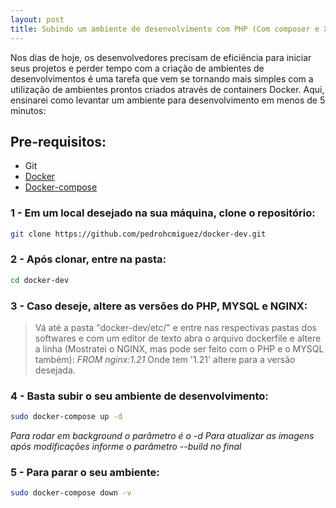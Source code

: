 ```yaml
---
layout: post
title: Subindo um ambiente de desenvolvimento com PHP (Com composer e Xdebug), MYSQL, NGINX no Docker
---
```


Nos dias de hoje, os desenvolvedores precisam de eficiência para iniciar seus projetos e perder tempo com a criação de ambientes de desenvolvimentos é uma tarefa que vem se tornando mais simples com a utilização de ambientes prontos criados através de containers Docker. Aqui, ensinarei como levantar um ambiente para desenvolvimento em menos de 5 minutos:

## Pre-requisitos:
- Git
- [Docker](https://pedrohcmiguez.github.io/Instalando-docker-no-ubuntu-20-04/)
- [Docker-compose](https://pedrohcmiguez.github.io/Instalando-o-docker-compose-no-ubuntu-20-04/)

### 1 - Em um local desejado na sua máquina, clone o repositório:
```sh
git clone https://github.com/pedrohcmiguez/docker-dev.git
```

### 2 - Após clonar, entre na pasta:
```sh
cd docker-dev
```

### 3 - Caso deseje, altere as versões do PHP, MYSQL e NGINX:
> Vá até a pasta "docker-dev/etc/" e entre nas respectivas pastas dos softwares e com um editor de texto abra o arquivo dockerfile e altere a linha (Mostratei o NGINX, mas pode ser feito com o PHP e o MYSQL também):
*FROM nginx:1.21*
> Onde tem '1.21' altere para a versão desejada.

### 4 - Basta subir o seu ambiente de desenvolvimento:
```sh
sudo docker-compose up -d
```
*Para rodar em background o parâmetro é o -d*
*Para atualizar as imagens após modificações informe o parâmetro --build no final*

### 5 - Para parar o seu ambiente:
```sh
sudo docker-compose down -v
```